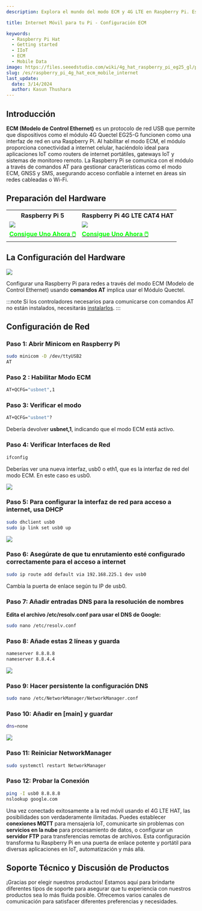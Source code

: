 ```yaml
---
description: Explora el mundo del modo ECM y 4G LTE en Raspberry Pi. Esta guía proporciona instrucciones paso a paso para configurar la conectividad celular usando ECM (Modelo de Control Ethernet), habilitando acceso a internet sin interrupciones para tus proyectos.

title: Internet Móvil para tu Pi - Configuración ECM

keywords:
  - Raspberry Pi Hat
  - Getting started
  - IIoT
  - ECM
  - Mobile Data
image: https://files.seeedstudio.com/wiki/4g_hat_raspberry_pi_eg25_gl/power2.webp
slug: /es/raspberry_pi_4g_hat_ecm_mobile_internet
last_update:
  date: 3/14/2024
  author: Kasun Thushara
---
```


## Introducción

**ECM (Modelo de Control Ethernet)** es un protocolo de red USB que permite que dispositivos como el módulo 4G Quectel EG25-G funcionen como una interfaz de red en una Raspberry Pi. Al habilitar el modo ECM, el módulo proporciona conectividad a internet celular, haciéndolo ideal para aplicaciones IoT como routers de internet portátiles, gateways IoT y sistemas de monitoreo remoto. La Raspberry Pi se comunica con el módulo a través de comandos AT para gestionar características como el modo ECM, GNSS y SMS, asegurando acceso confiable a internet en áreas sin redes cableadas o Wi-Fi.

## Preparación del Hardware

<div class="table-center">
  <table align="center">
    <tr>
        <th>Raspberry Pi 5</th>
         <th>Raspberry Pi 4G LTE CAT4 HAT</th>
    </tr>
    <tr>
        <td><div style={{textAlign:'center'}}><img src="https://media-cdn.seeedstudio.com/media/catalog/product/cache/bb49d3ec4ee05b6f018e93f896b8a25d/1/-/1-102110919-raspberry-pi-5-8gb-45font.jpg" style={{width:250, height:'auto'}}/></div></td>
         <td><div style={{textAlign:'center'}}><img src="https://media-cdn.seeedstudio.com/media/catalog/product/cache/bb49d3ec4ee05b6f018e93f896b8a25d/1/_/1_23_1.jpg" style={{width:250, height:'auto'}}/></div></td>
    </tr>
      <tr>
        <td><div class="get_one_now_container" style={{textAlign: 'center'}}>
          <a class="get_one_now_item" href="https://www.seeedstudio.com/Raspberry-Pi-5-8GB-p-5810.html" target="_blank">
              <strong><span><font color={'FFFFFF'} size={"4"}> Consigue Uno Ahora 🖱️</font></span></strong>
          </a>
      </div></td>
<td><div class="get_one_now_container" style={{textAlign: 'center'}}>
          <a class="get_one_now_item" href="https://www.seeedstudio.com/LTE-CAT-4-EG25-GL-HAT-for-Raspberry-Pi-p-6325.html" target="_blank">
              <strong><span><font color={'FFFFFF'} size={"4"}> Consigue Uno Ahora 🖱️</font></span></strong>
          </a>
      </div></td>
    </tr>
  </table>
</div>

## La Configuración del Hardware

<div style={{textAlign:'center'}}><img src="https://files.seeedstudio.com/wiki/4g_hat_raspberry_pi_eg25_gl/sms_setup.png" style={{width:800}}/></div>

Configurar una Raspberry Pi para redes a través del modo ECM (Modelo de Control Ethernet) usando **comandos AT** implica usar el Módulo Quectel.

:::note
Si los controladores necesarios para comunicarse con comandos AT no están instalados, necesitarás [instalarlos](https://wiki.seeedstudio.com/es/getting_started_raspberry_pi_4g_lte_hat/#raspberry-pi).
:::

## Configuración de Red

### Paso 1: Abrir Minicom en Raspberry Pi

```bash
sudo minicom -D /dev/ttyUSB2
AT
```

### Paso 2 : Habilitar Modo ECM

```bash
AT+QCFG="usbnet",1
```

### Paso 3: Verificar el modo

```bash
AT+QCFG="usbnet"?
```

Debería devolver **usbnet,1**, indicando que el modo ECM está activo.

### Paso 4: Verificar Interfaces de Red

```bash
ifconfig
```

Deberías ver una nueva interfaz, usb0 o eth1, que es la interfaz de red del modo ECM. En este caso es usb0.

<div style={{ textAlign: 'center' }}>
  <img
    src="https://files.seeedstudio.com/wiki/4g_hat_raspberry_pi_eg25_gl/ifconfig_usb0.PNG"
    style={{ width: 600}}
  />
</div>

### Paso 5: Para configurar la interfaz de red para acceso a internet, usa DHCP

```bash
sudo dhclient usb0
sudo ip link set usb0 up
```

<div style={{ textAlign: 'center' }}>
  <img
    src="https://files.seeedstudio.com/wiki/4g_hat_raspberry_pi_eg25_gl/usb0-dhcp.png"
    style={{ width: 600}}
  />
</div>

### Paso 6: Asegúrate de que tu enrutamiento esté configurado correctamente para el acceso a internet

```bash
sudo ip route add default via 192.168.225.1 dev usb0
```

Cambia la puerta de enlace según tu IP de usb0.

### Paso 7: Añadir entradas DNS para la resolución de nombres

**Edita el archivo /etc/resolv.conf para usar el DNS de Google:**

```bash
sudo nano /etc/resolv.conf
```

### Paso 8: Añade estas 2 líneas y guarda

```bash
nameserver 8.8.8.8
nameserver 8.8.4.4
```

<div style={{ textAlign: 'center' }}>
  <img
    src="https://files.seeedstudio.com/wiki/4g_hat_raspberry_pi_eg25_gl/GoogleDNS.PNG"
    style={{ width: 600}}
  />
</div>

### Paso 9: Hacer persistente la configuración DNS

```bash
sudo nano /etc/NetworkManager/NetworkManager.conf
```

### Paso 10: Añadir en [main] y guardar

```bash
dns=none
```

<div style={{ textAlign: 'center' }}>
  <img
    src="https://files.seeedstudio.com/wiki/4g_hat_raspberry_pi_eg25_gl/DNS.PNG"
    style={{ width: 600}}
  />
</div>

### Paso 11: Reiniciar NetworkManager

```bash
sudo systemctl restart NetworkManager
```

### Paso 12: Probar la Conexión

```bash
ping -I usb0 8.8.8.8
nslookup google.com
```

Una vez conectado exitosamente a la red móvil usando el 4G LTE HAT, las posibilidades son verdaderamente ilimitadas. Puedes establecer **conexiones MQTT** para mensajería IoT, comunicarte sin problemas con **servicios en la nube** para procesamiento de datos, o configurar un **servidor FTP** para transferencias remotas de archivos. Esta configuración transforma tu Raspberry Pi en una puerta de enlace potente y portátil para diversas aplicaciones en IoT, automatización y más allá.

## Soporte Técnico y Discusión de Productos

¡Gracias por elegir nuestros productos! Estamos aquí para brindarte diferentes tipos de soporte para asegurar que tu experiencia con nuestros productos sea lo más fluida posible. Ofrecemos varios canales de comunicación para satisfacer diferentes preferencias y necesidades.

<div class="button_tech_support_container">
<a href="https://forum.seeedstudio.com/" class="button_forum"></a>
<a href="https://www.seeedstudio.com/contacts" class="button_email"></a>
</div>

<div class="button_tech_support_container">
<a href="https://discord.gg/eWkprNDMU7" class="button_discord"></a>
<a href="https://github.com/Seeed-Studio/wiki-documents/discussions/69" class="button_discussion"></a>
</div>
